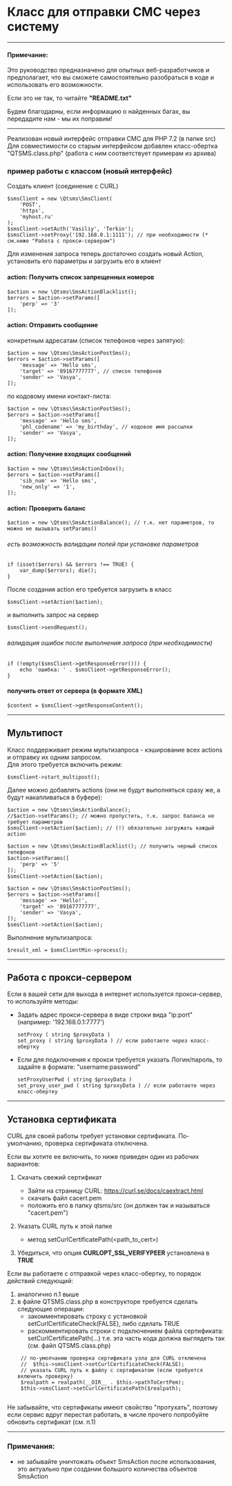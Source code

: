 
# Класс для отправки СМС через систему

---

#### Примечание:

Это руководство предназначено для опытных веб-разработчиков и предполагает,
что вы сможете самостоятельно разобраться в коде и использовать его возможности.

Если это не так, то читайте **"README.txt"**

Будем благодарны, если информацию о найденных багах, вы передадите нам - мы их поправим!

---
Реализован новый интерфейс отправки СМС для РHP 7.2 (в папке src)
Для совместимости со старым интерфейсом добавлен класс-обертка "QTSMS.class.php"
(работа с ним соответствует примерам из архива)

### пример работы с классом (новый интерфейс)

Создать клиент (соединение с CURL)
```
$smsClient = new \Qtsms\SmsClient(
    'POST',
    'https',
    'myhost.ru'
);
$smsClient->setAuth('Vasiliy', 'Terkin');  
$smsClient->setProxy('192.168.0.1:1111'); // при необходимости (* см.ниже "Работа с прокси-сервером")
```

Для изменения запроса теперь достаточно создать новый Action, установить его параметры и загрузить его в клиент

#### action: Получить список запрещенных номеров
```
$action = new \Qtsms\SmsActionBlacklist();
$errors = $action->setParams([
    'perp' => '3'
]);
```

#### action: Отправить сообщение
конкретным адресатам (список телефонов через запятую):
```
$action = new \Qtsms\SmsActionPostSms();
$errors = $action->setParams([
    'message' => 'Hello sms',
    'target' => '89167777777', // список телефонов
    'sender' => 'Vasya',
]);
```
по кодовому имени контакт-листа:
```
$action = new \Qtsms\SmsActionPostSms();
$errors = $action->setParams([
    'message' => 'Hello sms',
    'phl_codename' => 'my_birthday', // кодовое имя рассылки
    'sender' => 'Vasya',
]);
```

#### action: Получение входящих сообщений
```
$action = new \Qtsms\SmsActionInbox();
$errors = $action->setParams([
    'sib_num' => 'Hello sms',
    'new_only' => '1',
]);
```

#### action: Проверить баланс
```
$action = new \Qtsms\SmsActionBalance(); // т.к. нет параметров, то можно не вызывать setParams()
```

###### есть возможность валидации полей при установке параметров
```
if (isset($errors) && $errors !== TRUE) {
    var_dump($errors); die();
}
```

После создания action его требуется загрузить в класс
```
$smsClient->setAction($action);
```

и выполнить запрос на сервер
```
$smsClient->sendRequest();
```

###### валидация ошибок после выполнения запроса (при необходимости)
```
if (!empty($smsClient->getResponseError())) {
    echo 'ошибка: ' . $smsClient->getResponseError();
}
```

#### получить ответ от сервера (в формате XML)
```
$content = $smsClient->getResponseContent();
```
---

## Мультипост
Класс поддерживает режим мультизапроса - кэширование всех actions и отправку их одним запросом.  
Для этого требуется включить режим:  
```
$smsClient->start_multipost();
```

Далее можно добавлять actions (они не будут выполняться сразу же, а будут накапливаться в буфере):  
```
$action = new \Qtsms\SmsActionBalance();
//$action->setParams(); // можно пропустить, т.к. запрос баланса не требует параметров
$smsClient->setAction($action); // (!) обязательно загружать каждый action
```
```
$action = new \Qtsms\SmsActionBlacklist(); // получить черный список телефонов
$action->setParams([
    'perp' => '5'
]);
$smsClient->setAction($action);
```
```
$action = new \Qtsms\SmsActionPostSms();
$errors = $action->setParams([
    'message' => 'Hello!',
    'target' => '89167777777',
    'sender' => 'Vasya',
]);
$smsClient->setAction($action);
```

Выполнение мультизапроса:
```
$result_xml = $smsClientMin->process();
```

---
## Работа с прокси-сервером


Если в вашей сети для выхода в интернет используется прокси-сервер, то используйте методы:

- Задать адрес прокси-сервера в виде строки вида "ip:port" (например: '192.168.0.1:7777')
    ```
    setProxy ( string $proxyData )
    set_proxy ( string $proxyData ) // если работаете через класс-обертку
    ```
- Если для подключения к прокси требуется указать Логин/пароль, то задайте в формате: "username:password"
    ```
    setProxyUserPwd ( string $proxyData )
    set_proxy_user_pwd ( string $proxyData ) // если работаете через класс-обертку
    ```

---
## Установка сертификата
CURL для своей работы требует установки сертификата. По-умолчанию, проверка сертификата отключена.

Если вы хотите ее включить, то ниже приведен один из рабочих вариантов:

  1. Скачать свежий сертификат  
      - Зайти на страницу CURL: https://curl.se/docs/caextract.html  
      - скачать файл cacert.pem
      - положить его в папку qtsms/src (он должен так и называться "cacert.pem")
    
  0. Указать CURL путь к этой папке
      - метод setCurlCertificatePath(\<path_to_cert>)
  
  0. Убедиться, что опция **CURLOPT_SSL_VERIFYPEER** установлена в **TRUE**
  
Если вы работаете с отправкой через класс-обертку, то порядок действий следующий:

  1. аналогично п.1 выше
  0. в файле QTSMS.class.php в конструкторе требуется сделать следующие операции:
      - закомментировать строку с установкой setCurlCertificateCheck(FALSE), либо сделать TRUE
      - раскомментировать строки с подключением файла сертификата: setCurlCertificatePath(...)
      т.е. эта часть кода должна выглядеть так (см. файл QTSMS.class.php)
     ```
      // по-умолчанию проверка сертификата узла для CURL отключена
      //  $this->smsClient->setCurlCertificateCheck(FALSE);
      // указать CURL путь к файлу с сертификатом (если требуется включить проверку)
      $realpath = realpath(__DIR__ . $this->pathToCertPem);
      $this->smsClient->setCurlCertificatePath($realpath);
      
      ```

Не забывайте, что сертификаты имеют свойство "протухать", поэтому если сервис вдруг перестал работать, 
в числе прочего попробуйте обновить сертификат (см. п.1) 

---
### Примечания:
- не забывайте уничтожать объект SmsAction после использования, это актуально при создании большого количества объектов SmsAction
